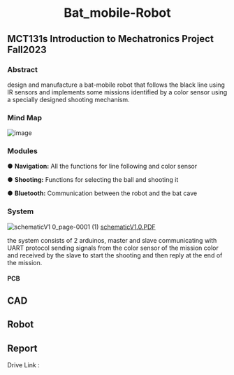 <h1 align="center" id="title">Bat_mobile-Robot</h1>
  
## MCT131s Introduction to Mechatronics Project Fall2023

### Abstract
design and manufacture a bat-mobile robot that follows the black line using IR sensors and implements some missions identified by a color sensor  using a specially designed shooting mechanism.  

### Mind Map

![image](https://github.com/Omar61554/Bat_mobile-Robot/assets/114437079/25586027-01bb-42c4-b916-dabec1ae8848)


### Modules
● **Navigation:** All the functions for line following and color sensor 

● **Shooting:** Functions for selecting the ball and shooting it

● **Bluetooth:** Communication between the robot and the bat cave




### System

![schematicV1 0_page-0001 (1)](https://github.com/Omar61554/Bat_mobile-Robot/assets/114437079/fbeecf82-4097-4d06-b255-15d18dc45aba)
[schematicV1.0.PDF](https://github.com/Omar61554/Bat_mobile-Robot/files/13831259/schematicV1.0.PDF)

the system consists of 2 arduinos, master and slave communicating with UART protocol sending signals from the color sensor of the mission color and received by the slave to start the shooting and then reply at the end of the mission.

#### PCB



## CAD

## Robot
## Report
Drive Link : 
